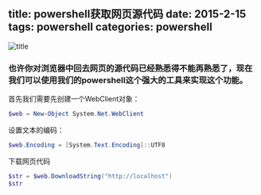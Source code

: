 title: powershell获取网页源代码
date: 2015-2-15
tags: powershell
categories: powershell
---
![title](/img/title/4.jpg)
### 也许你对浏览器中回去网页的源代码已经熟悉得不能再熟悉了，现在我们可以使用我们的powershell这个强大的工具来实现这个功能。

首先我们需要先创建一个WebClient对象：

```powershell
$web = New-Object System.Net.WebClient
```

设置文本的编码：

```powershell
$web.Encoding = [System.Text.Encoding]::UTF8
```
下载网页代码
```powershell
$str = $web.DownloadString("http://localhost")
$str
```